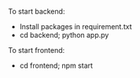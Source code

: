 To start backend:
- Install packages in requirement.txt
- cd backend; python app.py

To start frontend:
- cd frontend; npm start